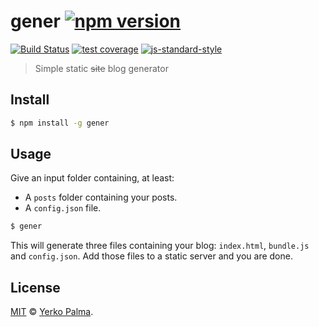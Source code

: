 # gener [![npm version](https://img.shields.io/npm/v/gener.svg?style=flat-square)](https://www.npmjs.com/package/gener) 
[![Build Status](https://img.shields.io/travis/YerkoPalma/gener/master.svg?style=flat-square)](https://travis-ci.org/YerkoPalma/gener) [![test coverage](https://img.shields.io/codecov/c/github/yerkopalma/gener/master.svg?style=flat-square)](https://codecov.io/github/yerkopalma/gener) [![js-standard-style](https://img.shields.io/badge/code%20style-standard-brightgreen.svg?style=flat-square)](https://github.com/feross/standard)

> Simple static ~~site~~ blog generator

## Install

```bash
$ npm install -g gener
```

## Usage

Give an input folder containing, at least:

- A `posts` folder containing your posts.
- A `config.json` file.

```bash
$ gener
```

This will generate three files containing your blog: `index.html`, `bundle.js` and `config.json`. Add those files to a static server and you are done.

## License

[MIT](/license) © [Yerko Palma](https://github.com/YerkoPalma).
